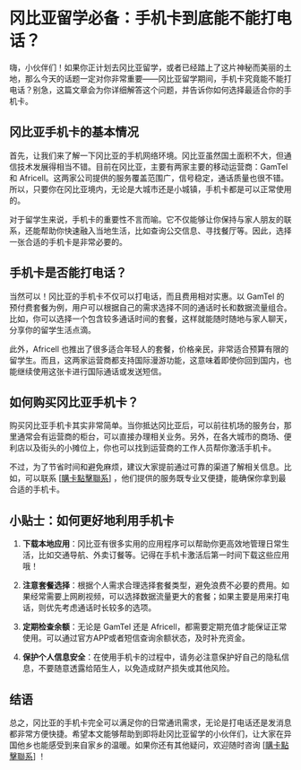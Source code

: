 # 冈比亚留学必备：手机卡到底能不能打电话？

嗨，小伙伴们！如果你正计划去冈比亚留学，或者已经踏上了这片神秘而美丽的土地，那么今天的话题一定对你非常重要——冈比亚留学期间，手机卡究竟能不能打电话？别急，这篇文章会为你详细解答这个问题，并告诉你如何选择最适合你的手机卡。

## 冈比亚手机卡的基本情况

首先，让我们来了解一下冈比亚的手机网络环境。冈比亚虽然国土面积不大，但通信技术发展得相当不错。目前在冈比亚，主要有两家主要的移动运营商：GamTel 和 Africell。这两家公司提供的服务覆盖范围广，信号稳定，通话质量也很不错。所以，只要你在冈比亚境内，无论是大城市还是小城镇，手机卡都是可以正常使用的。

对于留学生来说，手机卡的重要性不言而喻。它不仅能够让你保持与家人朋友的联系，还能帮助你快速融入当地生活，比如查询公交信息、寻找餐厅等。因此，选择一张合适的手机卡是非常必要的。

## 手机卡是否能打电话？

当然可以！冈比亚的手机卡不仅可以打电话，而且费用相对实惠。以 GamTel 的预付费套餐为例，用户可以根据自己的需求选择不同的通话时长和数据流量组合。比如，你可以选择一个包含较多通话时间的套餐，这样就能随时随地与家人聊天，分享你的留学生活点滴。

此外，Africell 也推出了很多适合年轻人的套餐，价格亲民，非常适合预算有限的留学生。而且，这两家运营商都支持国际漫游功能，这意味着即使你回到国内，也能继续使用这张卡进行国际通话或发送短信。

## 如何购买冈比亚手机卡？

购买冈比亚手机卡其实非常简单。当你抵达冈比亚后，可以前往机场的服务台，那里通常会有运营商的柜台，可以直接办理相关业务。另外，在各大城市的商场、便利店以及街头的小摊位上，你也可以找到运营商的工作人员帮你激活手机卡。

不过，为了节省时间和避免麻烦，建议大家提前通过可靠的渠道了解相关信息。比如，可以联系 [[購卡點擊聯系](https://t.me/s/esim1088)] ，他们提供的服务既专业又便捷，能确保你拿到最合适的手机卡。

## 小贴士：如何更好地利用手机卡

1. **下载本地应用**：冈比亚有很多实用的应用程序可以帮助你更高效地管理日常生活，比如交通导航、外卖订餐等。记得在手机卡激活后第一时间下载这些应用哦！

2. **注意套餐选择**：根据个人需求合理选择套餐类型，避免浪费不必要的费用。如果经常需要上网刷视频，可以选择数据流量更大的套餐；如果主要是用来打电话，则优先考虑通话时长较多的选项。

3. **定期检查余额**：无论是 GamTel 还是 Africell，都需要定期充值才能保证正常使用。可以通过官方APP或者短信查询余额状态，及时补充资金。

4. **保护个人信息安全**：在使用手机卡的过程中，请务必注意保护好自己的隐私信息，不要随意透露给陌生人，以免造成财产损失或其他风险。

## 结语

总之，冈比亚的手机卡完全可以满足你的日常通讯需求，无论是打电话还是发消息都非常方便快捷。希望本文能够帮助到即将赴冈比亚留学的小伙伴们，让大家在异国他乡也能感受到来自家乡的温暖。如果你还有其他疑问，欢迎随时咨询 [[購卡點擊聯系](https://t.me/s/esim1088)] ！